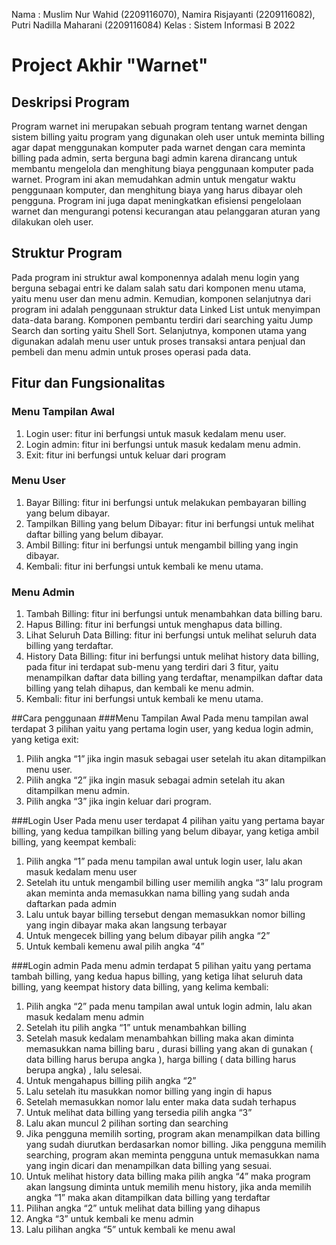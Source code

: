 Nama : Muslim Nur Wahid (2209116070), Namira Risjayanti (2209116082), Putri Nadilla Maharani (2209116084)
Kelas : Sistem Informasi B 2022

# Project Akhir "Warnet"

## Deskripsi Program
Program warnet ini merupakan sebuah program tentang warnet dengan sistem billing yaitu program yang digunakan oleh user untuk meminta billing agar dapat menggunakan komputer pada warnet dengan cara meminta billing pada admin, serta berguna bagi admin karena dirancang untuk membantu mengelola dan menghitung biaya penggunaan komputer pada warnet. Program ini akan memudahkan admin untuk mengatur waktu penggunaan komputer, dan menghitung biaya yang harus dibayar oleh pengguna. Program ini juga dapat meningkatkan efisiensi pengelolaan warnet dan mengurangi potensi kecurangan atau pelanggaran aturan yang dilakukan oleh user.

## Struktur Program
Pada program ini struktur awal komponennya adalah menu login yang berguna sebagai entri ke dalam salah satu dari komponen menu utama, yaitu menu user dan menu admin. Kemudian, komponen selanjutnya dari program ini adalah penggunaan struktur data Linked List untuk menyimpan data-data barang. Komponen pembantu terdiri dari searching yaitu Jump Search dan sorting yaitu Shell Sort. Selanjutnya, komponen utama yang digunakan adalah menu user untuk proses transaksi antara penjual dan pembeli dan menu admin untuk proses operasi pada data.

## Fitur dan Fungsionalitas
### Menu Tampilan Awal
1. Login user: fitur ini berfungsi untuk masuk kedalam menu user.
2. Login admin: fitur ini berfungsi untuk masuk kedalam menu admin.
3. Exit: fitur ini berfungsi untuk keluar dari program

### Menu User
1. Bayar Billing: fitur ini berfungsi untuk melakukan pembayaran billing yang belum dibayar.
2. Tampilkan Billing yang belum Dibayar: fitur ini berfungsi untuk melihat daftar billing yang belum dibayar.
3. Ambil Billing: fitur ini berfungsi untuk mengambil billing yang ingin dibayar.
4. Kembali: fitur ini berfungsi untuk kembali ke menu utama.

### Menu Admin
1. Tambah Billing: fitur ini berfungsi untuk menambahkan data billing baru.
2. Hapus Billing: fitur ini berfungsi untuk menghapus data billing.
3. Lihat Seluruh Data Billing: fitur ini berfungsi untuk melihat seluruh data billing yang terdaftar. 
4. History Data Billing: fitur ini berfungsi untuk melihat history data billing, pada fitur ini terdapat sub-menu yang terdiri dari 3 fitur, yaitu menampilkan daftar data billing yang terdaftar, menampilkan daftar data billing yang telah dihapus, dan kembali ke menu admin.
5. Kembali: fitur ini berfungsi untuk kembali ke menu utama.

##Cara penggunaan 
###Menu Tampilan Awal
Pada menu tampilan awal terdapat 3 pilihan yaitu yang pertama login user, yang kedua login admin, yang ketiga exit: 
1. Pilih angka “1” jika ingin masuk sebagai user setelah itu akan ditampilkan menu user.
2. Pilih angka “2” jika ingin masuk sebagai admin setelah itu akan ditampilkan menu admin.
3. Pilih angka “3” jika ingin keluar dari program.

###Login User 
Pada menu user terdapat 4 pilihan yaitu yang pertama bayar billing, yang kedua tampilkan billing yang belum dibayar, yang ketiga ambil billing, yang keempat kembali:
1.	Pilih angka “1” pada menu tampilan awal untuk login user, lalu akan masuk kedalam menu user 
2.	Setelah itu untuk mengambil billing user memilih angka “3” lalu program akan meminta anda memasukkan nama billing yang sudah anda daftarkan pada admin
3.	Lalu untuk  bayar billing tersebut dengan memasukkan nomor billing yang ingin dibayar maka akan langsung terbayar 
4.	Untuk mengecek billing yang belum dibayar pilih angka “2” 
5.	Untuk kembali kemenu awal pilih angka “4”

###Login admin 
Pada menu admin terdapat 5 pilihan yaitu yang pertama tambah billing, yang kedua hapus billing, yang ketiga lihat seluruh data billing, yang keempat history data billing, yang kelima kembali:
1.	Pilih angka “2” pada menu tampilan awal untuk login admin, lalu akan masuk kedalam menu admin
2.	Setelah itu pilih angka “1” untuk menambahkan billing 
3.	Setelah masuk kedalam menambahkan billing maka akan diminta memasukkan nama billing baru , durasi billing yang akan di gunakan ( data billing harus berupa angka ), harga billing ( data billing harus berupa angka) , lalu selesai.
4.	Untuk mengahapus billing pilih angka “2” 
5.	Lalu setelah itu masukkan nomor billing yang ingin di hapus 
6.	Setelah memasukkan nomor lalu enter maka data sudah terhapus 
7.	Untuk melihat data billing yang tersedia pilih angka “3” 
8.	Lalu akan muncul 2 pilihan sorting dan searching 
9.	Jika pengguna memilih sorting, program akan menampilkan data billing yang sudah diurutkan berdasarkan nomor billing. Jika pengguna memilih searching, program akan meminta pengguna untuk memasukkan nama yang ingin dicari dan menampilkan data billing yang sesuai.
10.	Untuk melihat history data billing maka pilih angka “4” maka program akan langsung 
diminta untuk memilih menu history, jika anda memilih angka “1” maka akan ditampilkan data billing yang terdaftar 
11.	Pilihan angka “2” untuk melihat data billing yang dihapus 
12.	Angka “3” untuk kembali ke menu admin
13.	Lalu pilihan angka “5” untuk kembali ke menu awal 

